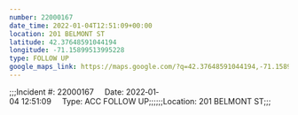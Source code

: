 ```yaml
---
number: 22000167
date_time: 2022-01-04T12:51:09+00:00
location: 201 BELMONT ST
latitude: 42.37648591044194
longitude: -71.15899513995228
type: FOLLOW UP
google_maps_link: https://maps.google.com/?q=42.37648591044194,-71.15899513995228
---
```


;;;Incident #: 22000167     Date: 2022‐01‐04 12:51:09     Type: ACC FOLLOW UP;;;;;;Location: 201 BELMONT ST;;;
